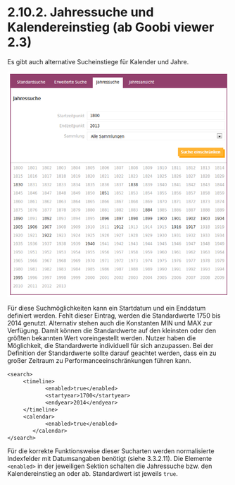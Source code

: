 # 2.10.2. Jahressuche und Kalendereinstieg \(ab Goobi viewer 2.3\)

Es gibt auch alternative Sucheinstiege für Kalender und Jahre.  


![](../../.gitbook/assets/jahressuche.png)

Für diese Suchmöglichkeiten kann ein Startdatum und ein Enddatum definiert werden. Fehlt dieser Eintrag, werden die Standardwerte 1750 bis 2014 genutzt. Alternativ stehen auch die Konstanten MIN und MAX zur Verfügung. Damit können die Standardwerte auf den kleinsten oder den größten bekannten Wert voreingestellt werden. Nutzer haben die Möglichkeit, die Standardwerte individuell für sich anzupassen. Bei der Definition der Standardwerte sollte darauf geachtet werden, dass ein zu großer Zeitraum zu Performanceeinschränkungen führen kann.

```markup
<search>
     <timeline>
            <enabled>true</enabled>
            <startyear>1700</startyear>
            <endyear>2014</endyear>
     </timeline>
     <calendar>
            <enabled>true</enabled>
     	</calendar>
</search>
```

Für die korrekte Funktionsweise dieser Sucharten werden normalisierte Indexfelder mit Datumsangaben benötigt \(siehe 3.3.2.11\). Die Elemente `<enabled>` in der jeweiligen Sektion schalten die Jahressuche bzw. den Kalendereinstieg an oder ab. Standardwert ist jeweils `true`.

